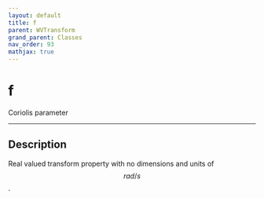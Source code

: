 ```yaml
---
layout: default
title: f
parent: WVTransform
grand_parent: Classes
nav_order: 93
mathjax: true
---
```


#  f

Coriolis parameter


---

## Description
Real valued transform property with no dimensions and units of $$rad/s$$.


